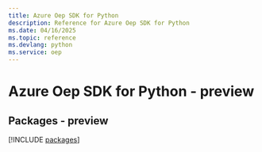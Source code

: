 ```yaml
---
title: Azure Oep SDK for Python
description: Reference for Azure Oep SDK for Python
ms.date: 04/16/2025
ms.topic: reference
ms.devlang: python
ms.service: oep
---
```

# Azure Oep SDK for Python - preview
## Packages - preview
[!INCLUDE [packages](oep-index.md)]